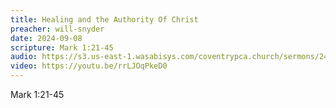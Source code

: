 ```yaml
---
title: Healing and the Authority Of Christ
preacher: will-snyder
date: 2024-09-08
scripture: Mark 1:21-45
audio: https://s3.us-east-1.wasabisys.com/coventrypca.church/sermons/24.09.08A%20Healing%20and%20the%20Authority%20Of%20Christ%20-%20Will%20Snyder.mp3
video: https://youtu.be/rrLJOqPkeD0
---
```

Mark 1:21-45